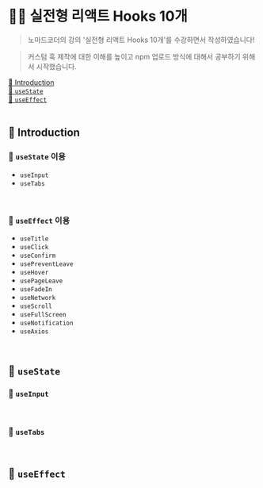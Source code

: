 # 👩‍💻 실전형 리액트 Hooks 10개

> 노마드코더의 강의 '실전형 리액트 Hooks 10개'를 수강하면서 작성하였습니다!

> 커스텀 훅 제작에 대한 이해를 높이고 npm 업로드 방식에 대해서 공부하기 위해서 시작했습니다.

[📌 Introduction](#-introduction)<br>
[📌 `useState`](#-usestate)<br>
[📌 `useEffect`](#-useeffect)<br>
<br>

## 📌 Introduction

### 📖 `useState` 이용

- `useInput`
- `useTabs`

<br>

### 📖 `useEffect` 이용

- `useTitle`
- `useClick`
- `useConfirm`
- `usePreventLeave`
- `useHover`
- `usePageLeave`
- `useFadeIn`
- `useNetwork`
- `useScroll`
- `useFullScreen`
- `useNotification`
- `useAxios`

<br>

## 📌 `useState`

### 📖 `useInput`

<br>

### 📖 `useTabs`

<br>

## 📌 `useEffect`
